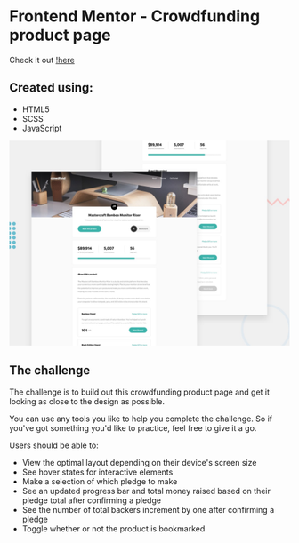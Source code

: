 # Frontend Mentor - Crowdfunding product page

Check it out [!here](https://ianbrdeguzman.github.io/crowdfunding-product-page/)

## Created using:

-   HTML5
-   SCSS
-   JavaScript

![Design preview for the Crowdfunding product page coding challenge](./design/desktop-preview.jpg)

## The challenge

The challenge is to build out this crowdfunding product page and get it looking as close to the design as possible.

You can use any tools you like to help you complete the challenge. So if you've got something you'd like to practice, feel free to give it a go.

Users should be able to:

-   View the optimal layout depending on their device's screen size
-   See hover states for interactive elements
-   Make a selection of which pledge to make
-   See an updated progress bar and total money raised based on their pledge total after confirming a pledge
-   See the number of total backers increment by one after confirming a pledge
-   Toggle whether or not the product is bookmarked
